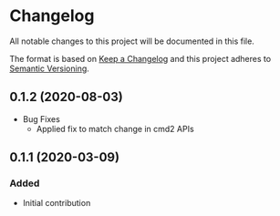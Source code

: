 # Changelog
All notable changes to this project will be documented in this file.

The format is based on [Keep a Changelog](http://keepachangelog.com/en/1.0.0/)
and this project adheres to [Semantic Versioning](http://semver.org/spec/v2.0.0.html).

## 0.1.2 (2020-08-03)
*  Bug Fixes
    * Applied fix to match change in cmd2 APIs



## 0.1.1 (2020-03-09)

### Added
- Initial contribution


